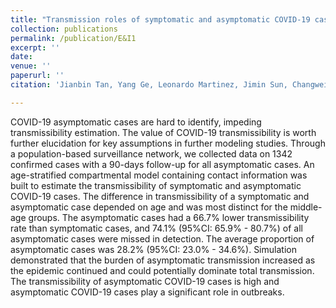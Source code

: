 ```yaml
---
title: "Transmission roles of symptomatic and asymptomatic COVID-19 cases: a modeling study"
collection: publications
permalink: /publication/E&I1
excerpt: ''
date: 
venue: ''
paperurl: ''
citation: 'Jianbin Tan, Yang Ge, Leonardo Martinez, Jimin Sun, Changwei Li, Adrianna Westbrook, Enfu Chen, Jinren Pan, Yang Li, Wei Cheng, Feng Ling, Zhiping Chen, Ye Shen, Hui Huang." Epidemiology and Infection, to appear'

---
```

COVID-19 asymptomatic cases are hard to identify, impeding transmissibility estimation. The value of COVID-19 transmissibility is worth further elucidation for key assumptions in further modeling studies. Through a population-based surveillance network, we collected data on 1342 confirmed cases with a 90-days follow-up for all asymptomatic cases. An age-stratified compartmental model containing contact information was built to estimate the transmissibility of symptomatic and asymptomatic COVID-19 cases. The difference in transmissibility of a symptomatic and asymptomatic case depended on age and was most distinct for the middle-age groups. The asymptomatic cases had a 66.7\% lower transmissibility rate than symptomatic cases, and 74.1\% (95\%CI: 65.9\% - 80.7\%) of all asymptomatic cases were missed in detection. The average proportion of asymptomatic cases was 28.2\% (95\%CI: 23.0\% - 34.6\%). Simulation demonstrated that the burden of asymptomatic transmission increased as the epidemic continued and could potentially dominate total transmission. The transmissibility of asymptomatic COVID-19 cases is high and asymptomatic COVID-19 cases play a significant role in outbreaks.  


